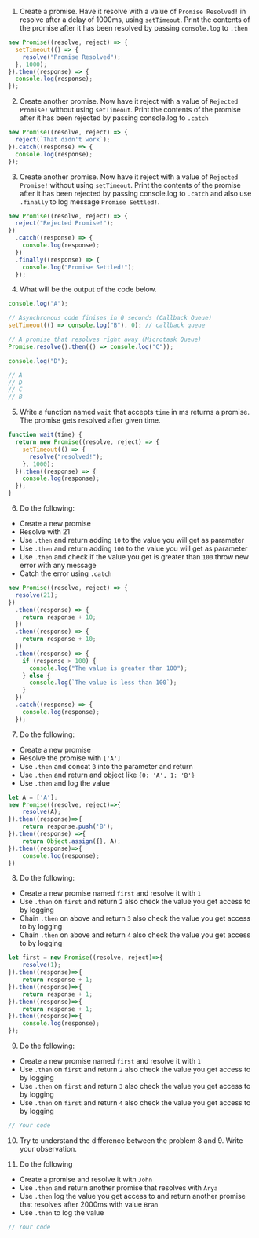 1. Create a promise. Have it resolve with a value of `Promise Resolved!` in resolve after a delay of 1000ms, using `setTimeout`. Print the contents of the promise after it has been resolved by passing `console.log` to `.then`

```js
new Promise((resolve, reject) => {
  setTimeout(() => {
    resolve("Promise Resolved");
  }, 1000);
}).then((response) => {
  console.log(response);
});
```

2. Create another promise. Now have it reject with a value of `Rejected Promise!` without using `setTimeout`. Print the contents of the promise after it has been rejected by passing console.log to `.catch`

```js
new Promise((resolve, reject) => {
  reject(`That didn't work`);
}).catch((response) => {
  console.log(response);
});
```

3. Create another promise. Now have it reject with a value of `Rejected Promise!` without using `setTimeout`. Print the contents of the promise after it has been rejected by passing console.log to `.catch` and also use `.finally` to log message `Promise Settled!`.

```js
new Promise((resolve, reject) => {
  reject("Rejected Promise!");
})
  .catch((response) => {
    console.log(response);
  })
  .finally((response) => {
    console.log("Promise Settled!");
  });
```

4. What will be the output of the code below.

```js
console.log("A");

// Asynchronous code finises in 0 seconds (Callback Queue)
setTimeout(() => console.log("B"), 0); // callback queue

// A promise that resolves right away (Microtask Queue)
Promise.resolve().then(() => console.log("C"));

console.log("D");

// A
// D
// C
// B
```

5. Write a function named `wait` that accepts `time` in ms returns a promise. The promise gets resolved after given time.

```js
function wait(time) {
  return new Promise((resolve, reject) => {
    setTimeout(() => {
      resolve("resolved!");
    }, 1000);
  }).then((response) => {
    console.log(response);
  });
}
```

6. Do the following:

- Create a new promise
- Resolve with 21
- Use `.then` and return adding `10` to the value you will get as parameter
- Use `.then` and return adding `100` to the value you will get as parameter
- Use `.then` and check if the value you get is greater than `100` throw new error with any message
- Catch the error using `.catch`

```js
new Promise((resolve, reject) => {
  resolve(21);
})
  .then((response) => {
    return response + 10;
  })
  .then((response) => {
    return response + 10;
  })
  .then((response) => {
    if (response > 100) {
      console.log("The value is greater than 100");
    } else {
      console.log(`The value is less than 100`);
    }
  })
  .catch((response) => {
    console.log(response);
  });
```

7. Do the following:

- Create a new promise
- Resolve the promise with `['A']`
- Use `.then` and concat `B` into the parameter and return
- Use `.then` and return and object like `{0: 'A', 1: 'B'}`
- Use `.then` and log the value

```js
let A = ['A'];
new Promise((resolve, reject)=>{
    resolve(A);
}).then((response)=>{
    return response.push('B');
}).then((response) =>{
    return Object.assign({}, A);
}).then((response)=>{
    console.log(response);
})
```

8. Do the following:

- Create a new promise named `first` and resolve it with `1`
- Use `.then` on `first` and return `2` also check the value you get access to by logging
- Chain `.then` on above and return `3` also check the value you get access to by logging
- Chain `.then` on above and return `4` also check the value you get access to by logging

```js
let first = new Promise((resolve, reject)=>{
    resolve(1);
}).then((response)=>{
    return response + 1;
}).then((response)=>{
    return response + 1;
}).then((response)=>{
    return response + 1;
}).then((response)=>{
    console.log(response);
});

```

9. Do the following:

- Create a new promise named `first` and resolve it with `1`
- Use `.then` on `first` and return `2` also check the value you get access to by logging
- Use `.then` on `first` and return `3` also check the value you get access to by logging
- Use `.then` on `first` and return `4` also check the value you get access to by logging

```js
// Your code
```

10. Try to understand the difference between the problem 8 and 9. Write your observation.

11. Do the following

- Create a promise and resolve it with `John`
- Use `.then` and return another promise that resolves with `Arya`
- Use `.then` log the value you get access to and return another promise that resolves after 2000ms with value `Bran`
- Use `.then` to log the value

```js
// Your code
```
